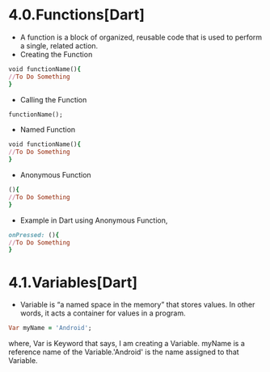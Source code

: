 # 4.0.Functions[Dart]

- A function is a block of organized, reusable code that is used to perform a single, related action.
- Creating the Function

```ruby
void functionName(){
//To Do Something
}
```

- Calling the Function

```ruby
functionName();
```
- Named Function

```ruby
void functionName(){
//To Do Something
}
```

- Anonymous Function

```ruby
(){
//To Do Something
}
```

- Example in Dart using Anonymous Function,

```ruby
onPressed: (){
//To Do Something
}
```

# 4.1.Variables[Dart]

- Variable is “a named space in the memory” that stores values. In other words, it acts a container for values in a program.

```ruby
Var myName = 'Android';

```
where, 
Var is Keyword that says, I am creating a Variable.
myName is a reference name of the Variable.'Android' is the name assigned to that Variable.

